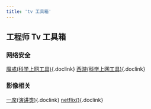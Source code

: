 ```yaml
---
title: 'tv 工具箱'
---
```


## 工程师 Tv 工具箱

### 网络安全

[魔戒(科学上网工具)](https://mojie.app/dashboard){.doclink}
[西游(科学上网工具)](https://sunwk.fun/i/){.doclink}

### 影像相关

[一席(演讲类)](https://yixi.tv/#/home){.doclink}
[netflix()](https://www.netflix.com/){.doclink}
